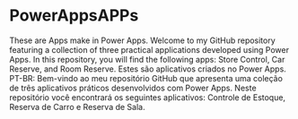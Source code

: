 # PowerAppsAPPs
These are Apps make in Power Apps.
Welcome to my GitHub repository featuring a collection of three practical applications developed using Power Apps.
In this repository, you will find the following apps: Store Control, Car Reserve, and Room Reserve.
Estes são aplicativos criados no Power Apps.
PT-BR: Bem-vindo ao meu repositório GitHub que apresenta uma coleção de três aplicativos práticos desenvolvidos com Power Apps.
Neste repositório você encontrará os seguintes aplicativos: Controle de Estoque, Reserva de Carro e Reserva de Sala.
